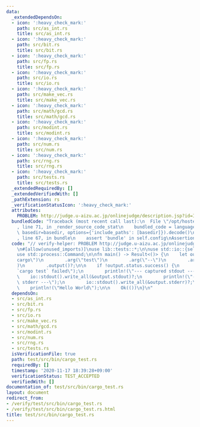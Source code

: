 ```yaml
---
data:
  _extendedDependsOn:
  - icon: ':heavy_check_mark:'
    path: src/as_int.rs
    title: src/as_int.rs
  - icon: ':heavy_check_mark:'
    path: src/bit.rs
    title: src/bit.rs
  - icon: ':heavy_check_mark:'
    path: src/fp.rs
    title: src/fp.rs
  - icon: ':heavy_check_mark:'
    path: src/io.rs
    title: src/io.rs
  - icon: ':heavy_check_mark:'
    path: src/make_vec.rs
    title: src/make_vec.rs
  - icon: ':heavy_check_mark:'
    path: src/math/gcd.rs
    title: src/math/gcd.rs
  - icon: ':heavy_check_mark:'
    path: src/modint.rs
    title: src/modint.rs
  - icon: ':heavy_check_mark:'
    path: src/num.rs
    title: src/num.rs
  - icon: ':heavy_check_mark:'
    path: src/rng.rs
    title: src/rng.rs
  - icon: ':heavy_check_mark:'
    path: src/tests.rs
    title: src/tests.rs
  _extendedRequiredBy: []
  _extendedVerifiedWith: []
  _pathExtension: rs
  _verificationStatusIcon: ':heavy_check_mark:'
  attributes:
    PROBLEM: http://judge.u-aizu.ac.jp/onlinejudge/description.jsp?id=ITP1_1_A
  bundledCode: "Traceback (most recent call last):\n  File \"/opt/hostedtoolcache/Python/3.9.0/x64/lib/python3.9/site-packages/onlinejudge_verify/documentation/build.py\"\
    , line 71, in _render_source_code_stat\n    bundled_code = language.bundle(stat.path,\
    \ basedir=basedir, options={'include_paths': [basedir]}).decode()\n  File \"/opt/hostedtoolcache/Python/3.9.0/x64/lib/python3.9/site-packages/onlinejudge_verify/languages/user_defined.py\"\
    , line 67, in bundle\n    assert 'bundle' in self.config\nAssertionError\n"
  code: "// verify-helper: PROBLEM http://judge.u-aizu.ac.jp/onlinejudge/description.jsp?id=ITP1_1_A\n\
    \n#[allow(unused_imports)]\nuse lib::tests::*;\n\nuse std::io::{self, Write, Result};\n\
    use std::process::Command;\n\nfn main() -> Result<()> {\n    let output = Command::new(\"\
    cargo\")\n        .arg(\"test\")\n        .arg(\"--\")\n        .arg(\"--test-threads=1\"\
    )\n        .output()?;\n\n    if !output.status.success() {\n        println!(\"\
    `cargo test` failed\");\n        println!(\"--- captured stdout ---\");\n    \
    \    io::stdout().write_all(&output.stdout)?;\n        println!(\"--- captured\
    \ stderr ---\");\n        io::stdout().write_all(&output.stderr)?;\n    }\n\n\
    \    println!(\"Hello World\");\n\n    Ok(())\n}\n"
  dependsOn:
  - src/as_int.rs
  - src/bit.rs
  - src/fp.rs
  - src/io.rs
  - src/make_vec.rs
  - src/math/gcd.rs
  - src/modint.rs
  - src/num.rs
  - src/rng.rs
  - src/tests.rs
  isVerificationFile: true
  path: test/src/bin/cargo_test.rs
  requiredBy: []
  timestamp: '2020-11-17 18:39:28+09:00'
  verificationStatus: TEST_ACCEPTED
  verifiedWith: []
documentation_of: test/src/bin/cargo_test.rs
layout: document
redirect_from:
- /verify/test/src/bin/cargo_test.rs
- /verify/test/src/bin/cargo_test.rs.html
title: test/src/bin/cargo_test.rs
---
```

